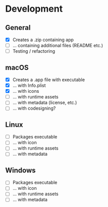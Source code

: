 # Development

## General
- [x] Creates a .zip containing app
- [ ] ... containing additional files (README etc.)
- [ ] Testing / refactoring

## macOS

- [x] Creates a .app file with executable
- [x] ... with Info.plist
- [x] ... with icons
- [ ] ... with runtime assets
- [ ] ... with metadata (license, etc.)
- [ ] ... with codesigning?

## Linux

- [ ] Packages executable
- [ ] ... with icon
- [ ] ... with runtime assets
- [ ] ... with metadata

## Windows

- [ ] Packages executable
- [ ] ... with icon
- [ ] ... with runtime assets
- [ ] ... with metadata
